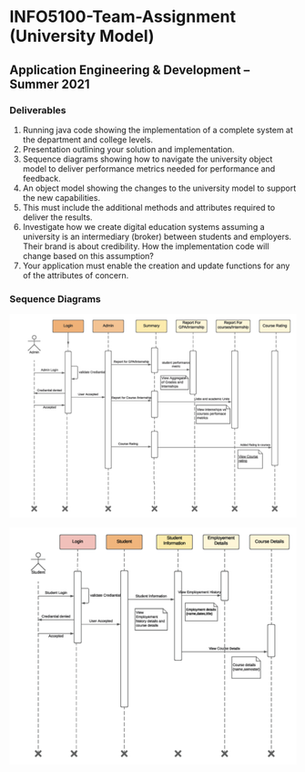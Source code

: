# INFO5100-Team-Assignment (University Model)

## Application Engineering & Development – Summer 2021

### Deliverables

1.	Running java code showing the implementation of a complete system at the department and college levels. 
2.	Presentation outlining your solution and implementation. 
3.	Sequence diagrams showing how to navigate the university object model to deliver performance metrics needed for performance and feedback. 
4.	An object model showing the changes to the university model to support the new capabilities. 
5.	This must include the additional methods and attributes required to deliver the results. 
6.	Investigate how we create digital education systems assuming a university is an intermediary (broker) between students and employers. Their brand is about credibility. How the implementation code will change based on this assumption? 
7.	Your application must enable the creation and update functions for any of the attributes of concern. 

### Sequence Diagrams

![Admin](University_Sequence_Diagram_Admin.png)

![Student](University_Sequence_Diagram_Student.png)
